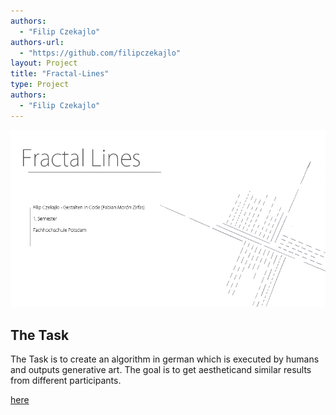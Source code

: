 ```yaml
--- 
authors: 
  - "Filip Czekajlo"
authors-url: 
  - "https://github.com/filipczekajlo"
layout: Project
title: "Fractal-Lines"
type: Project
authors:
  - "Filip Czekajlo"  
---
```


![](./splash.png)

## The Task

The Task is to create an algorithm in german which is executed by humans and outputs generative art. The goal is to get aestheticand similar results from different participants.


[here](https://postimg.org/gallery/if0is1lq/)
